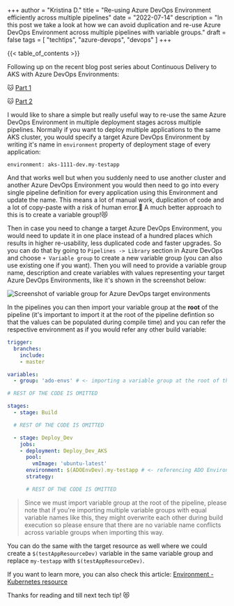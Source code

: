 +++
author = "Kristina D."
title = "Re-using Azure DevOps Environment efficiently across multiple pipelines"
date = "2022-07-14"
description = "In this post we take a look at how we can avoid duplication and re-use Azure DevOps Environment across multiple pipelines with variable groups."
draft = false
tags = [
    "techtips",
    "azure-devops",
    "devops"
]
+++

{{< table_of_contents >}}

Following up on the recent blog post series about Continuous Delivery to AKS with Azure DevOps Environments:

🐱 [Part 1](https://kristhecodingunicorn.com/post/k8s_ado_envs-1/)

🐱 [Part 2](https://kristhecodingunicorn.com/post/k8s_ado_envs-2/)

I would like to share a simple but really useful way to re-use the same Azure DevOps Environment in multiple deployment stages across multiple pipelines. Normally if you want to deploy multiple applications to the same AKS cluster, you would specify a target Azure DevOps Environment by writing it\'s name in ```environment``` property of deployment stage of every application:

```environment: aks-1111-dev.my-testapp```

And that works well but when you suddenly need to use another cluster and another Azure DevOps Environment you would then need to go into every single pipeline definition for every application using this Environment and update the name. This means a lot of manual work, duplication of code and a lot of copy-paste with a risk of human error.😤 A much better approach to this is to create a variable group!😻

Then in case you need to change a target Azure DevOps Environment, you would need to update it in one place instead of a hundred places which results in higher re-usability, less duplicated code and faster upgrades. So you can do that by going to ```Pipelines -> Library``` section in Azure DevOps and choose ```+ Variable group``` to create a new variable group (you can also use existing one if you want). Then you will need to provide a variable group name, description and create variables with values representing your target Azure DevOps Environments, like it\'s shown in the screenshot below:

![Screenshot of variable group for Azure DevOps target environments](../../images/tech_tips/ado_env_vargroup.png)

In the pipelines you can then import your variable group at the **root** of the pipeline (it\'s important to import it at the root of the pipeline defintion so that the values can be populated during compile time) and you can refer the respective environment as if you would refer any other build variable:

``` yaml
trigger:
  branches:
    include:
    - master

variables:
  - group: 'ado-envs' # <- importing a variable group at the root of the pipeline definition

# REST OF THE CODE IS OMITTED

stages:
  - stage: Build

  # REST OF THE CODE IS OMITTED

  - stage: Deploy_Dev
    jobs:
    - deployment: Deploy_Dev_AKS
      pool:
        vmImage: 'ubuntu-latest'
      environment: $(ADOEnvDev).my-testapp # <- referencing ADO Environment as regular variable
      strategy:

      # REST OF THE CODE IS OMITTED
```

> Since we must import variable group at the root of the pipeline, please note that if you\'re importing multiple variable groups with equal variable names like this, they might overwrite each other during build execution so please ensure that there are no variable name conflicts across variable groups when importing this way.

You can do the same with the target resource as well where we could create a ```$(testAppResourceDev)``` variable in the same variable group and replace ```my-testapp``` with ```$(testAppResourceDev)```.

If you want to learn more, you can also check this article: [Environment - Kubernetes resource](https://docs.microsoft.com/en-us/azure/devops/pipelines/process/environments-kubernetes?view=azure-devops)

Thanks for reading and till next tech tip! 😻
